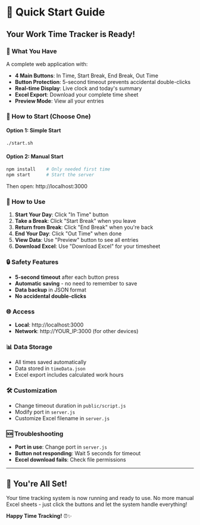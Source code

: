 # 🚀 Quick Start Guide

## Your Work Time Tracker is Ready! 

### 🎯 What You Have
A complete web application with:
- **4 Main Buttons**: In Time, Start Break, End Break, Out Time
- **Button Protection**: 5-second timeout prevents accidental double-clicks
- **Real-time Display**: Live clock and today's summary
- **Excel Export**: Download your complete time sheet
- **Preview Mode**: View all your entries

### 🚀 How to Start (Choose One)

#### Option 1: Simple Start
```bash
./start.sh
```

#### Option 2: Manual Start
```bash
npm install    # Only needed first time
npm start      # Start the server
```
Then open: http://localhost:3000

### 📱 How to Use

1. **Start Your Day**: Click "In Time" button
2. **Take a Break**: Click "Start Break" when you leave
3. **Return from Break**: Click "End Break" when you're back
4. **End Your Day**: Click "Out Time" when done
5. **View Data**: Use "Preview" button to see all entries
6. **Download Excel**: Use "Download Excel" for your timesheet

### 🔒 Safety Features
- **5-second timeout** after each button press
- **Automatic saving** - no need to remember to save
- **Data backup** in JSON format
- **No accidental double-clicks**

### 🌐 Access
- **Local**: http://localhost:3000
- **Network**: http://YOUR_IP:3000 (for other devices)

### 📊 Data Storage
- All times saved automatically
- Data stored in `timeData.json`
- Excel export includes calculated work hours

### 🛠️ Customization
- Change timeout duration in `public/script.js`
- Modify port in `server.js`
- Customize Excel filename in `server.js`

### 🆘 Troubleshooting
- **Port in use**: Change port in `server.js`
- **Button not responding**: Wait 5 seconds for timeout
- **Excel download fails**: Check file permissions

---

## 🎉 You're All Set!

Your time tracking system is now running and ready to use. No more manual Excel sheets - just click the buttons and let the system handle everything!

**Happy Time Tracking!** ⏰✨